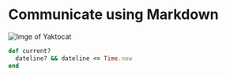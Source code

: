 # Communicate using Markdown

![Imge of Yaktocat](https://octodex.github.com/images/yaktocat.png)

```ruby
def current?
  dateline? && dateline <= Time.now
end
```
